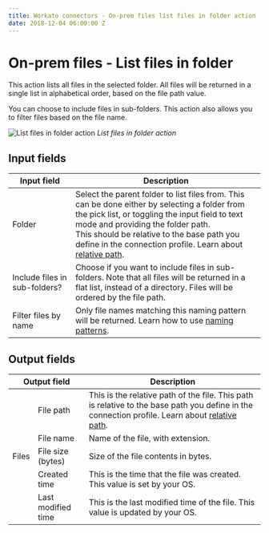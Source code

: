 ```yaml
---
title: Workato connectors - On-prem files list files in folder action
date: 2018-12-04 06:00:00 Z
---
```


# On-prem files - List files in folder

This action lists all files in the selected folder. All files will be returned in a single list in alphabetical order, based on the file path value.

You can choose to include files in sub-folders. This action also allows you to filter files based on the file name.

![List files in folder action](~@img/connectors/on-prem-files/list-files-action.png)
*List files in folder action*

## Input fields

<table class="unchanged rich-diff-level-one">
  <thead>
    <tr>
      <th width='25%'>Input field</th>
      <th>Description</th>
    </tr>
  </thead>
  <tbody>
    <tr>
      <td>Folder</td>
      <td>
        Select the parent folder to list files from. This can be done either by selecting a folder from the pick list, or toggling the input field to text mode and providing the folder path.<br>
        This should be relative to the base path you define in the connection profile. Learn about <a href="/connectors/on-prem-files.md#relative-path">relative path</a>.</td>
      </td>
    </tr>
    <tr>
      <td>Include files in sub-folders?</td>
      <td>
        Choose if you want to include files in sub-folders. Note that all files will be returned in a flat list, instead of a directory. Files will be ordered by the file path.
      </td>
    </tr>
    <tr>
      <td>Filter files by name</td>
      <td>Only file names matching this naming pattern will be returned. Learn how to use <a href="/connectors/on-prem-files.md#naming-pattern">naming patterns</a>.</td>
    </tr>
  </tbody>
</table>

## Output fields

<table class="unchanged rich-diff-level-one">
  <thead>
    <tr>
      <th colspan=2>Output field</th>
      <th>Description</th>
    </tr>
  </thead>
  <tbody>
    <tr>
      <td rowspan=5>Files</td>
      <td>File path</td>
      <td>This is the relative path of the file. This path is relative to the base path you define in the connection profile. Learn about <a href="/connectors/on-prem-files.md#relative-path">relative path</a>.</td>
    </tr>
    <tr>
      <td>File name</td>
      <td>Name of the file, with extension.</td>
    </tr>
    <tr>
      <td>File size (bytes)</td>
      <td>Size of the file contents in bytes.</td>
    </tr>
    <tr>
      <td>Created time</td>
      <td>This is the time that the file was created. This value is set by your OS.</td>
    </tr>
    <tr>
      <td>Last modified time</td>
      <td>This is the last modified time of the file. This value is updated by your OS.</td>
    </tr>
  </tbody>
</table>
